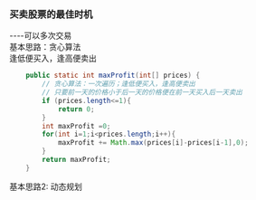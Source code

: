 
### 买卖股票的最佳时机 
----可以多次交易  
基本思路：贪心算法  
逢低便买入，逢高便卖出
```java
    public static int maxProfit(int[] prices) {
        // 贪心算法：一次遍历；逢低便买入，逢高便卖出
        // 只要前一天的价格小于后一天的价格便在前一天买入后一天卖出
        if (prices.length<=1){
            return 0;
        }
        int maxProfit =0;
        for(int i=1;i<prices.length;i++){
            maxProfit += Math.max(prices[i]-prices[i-1],0);
        }
        return maxProfit;
    }
```
基本思路2:
动态规划

